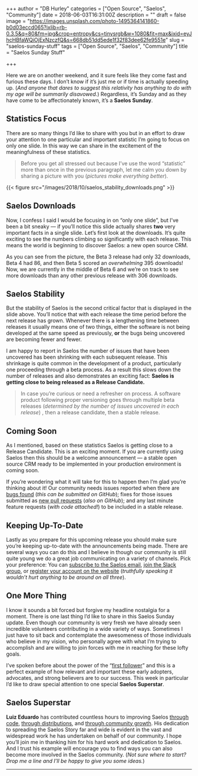 +++
author = "DB Hurley"
categories = ["Open Source", "Saelos", "Community"]
date = 2018-06-03T16:31:00Z
description = ""
draft = false
image = "https://images.unsplash.com/photo-1495364141860-b0d03eccd065?ixlib=rb-0.3.5&q=80&fm=jpg&crop=entropy&cs=tinysrgb&w=1080&fit=max&ixid=eyJhcHBfaWQiOjExNzczfQ&s=668db51dd5ede1f32f83dee62fe9551e"
slug = "saelos-sunday-stuff"
tags = ["Open Source", "Saelos", "Community"]
title = "Saelos Sunday Stuff"

+++


Here we are on another weekend, and it sure feels like they come fast and furious these days. I don’t know if it’s just me or if time is actually speeding up. (_And anyone that dares to suggest this relativity has anything to do with my age will be summarily disavowed._) Regardless, it’s Sunday and as they have come to be affectionately known, it’s a **Saelos Sunday**.

## Statistics Focus

There are so many things I’d like to share with you but in an effort to draw your attention to one particular and important statistic I’m going to focus on only one slide. In this way we can share in the excitement of the meaningfulness of these statistics.

> Before you get all stressed out because I’ve use the word “statistic” more than once in the previous paragraph, let me calm you down by sharing a picture with you (_pictures make everything better_).

{{< figure src="/images/2018/10/saelos_stability_downloads.png" >}}

## Saelos Downloads

Now, I confess I said I would be focusing in on “only one slide”, but I’ve been a bit sneaky — if you’ll notice this slide actually shares **two** very important facts in a single slide. Let’s first look at the downloads. It’s quite exciting to see the numbers climbing so significantly with each release. This means the world is beginning to discover Saelos: a new open source CRM.

As you can see from the picture, the Beta 3 release had only 32 downloads, Beta 4 had 86, and then Beta 5 scored an _overwhelming_ 395 downloads! Now, we are currently in the middle of Beta 6 and we’re on track to see more downloads than any other previous release with 306 downloads.

## Saelos Stability

But the stability of Saelos is the second critical factor that is displayed in the slide above. You’ll notice that with each release the time period before the next release has grown. Whenever there is a lengthening time between releases it usually means one of two things, either the software is not being developed at the same speed as previously, **or** the bugs being uncovered are becoming fewer and fewer.

I am happy to report in Saelos the number of issues that have been uncovered has been shrinking with each subsequent release. This shrinkage is quite common in the development of a product, particularly one proceeding through a beta process. As a result this slows down the number of releases and also demonstrates an exciting fact: **Saelos is getting close to being released as a Release Candidate.**

> In case you’re curious or need a refresher on process. A software product following proper versioning goes through multiple beta releases (_determined by the number of issues uncovered in each release_) , then a release candidate, then a stable release.

## Coming Soon

As I mentioned, based on these statistics Saelos is getting close to a Release Candidate. This is an exciting moment. If you are currently using Saelos then this should be a welcome announcement — a stable open source CRM ready to be implemented in your production environment is coming soon.

If you’re wondering what it will take for this to happen then I’m glad you’re thinking about it! Our community needs issues reported when there are [bugs found](https://github.com/saelos/saelos/issues) (_this can be submitted on GitHub_); fixes for those issues submitted as [new pull requests](https://github.com/saelos/saelos/pulls) (_also on GitHub_); and any last minute feature requests (_with code attached!_) to be included in a stable release.

## Keeping Up-To-Date

Lastly as you prepare for this upcoming release you should make sure you’re keeping up-to-date with the announcements being made. There are several ways you can do this and I believe in though our community is still quite young we do a great job communicating on a variety of channels. Pick your preference: You can [subscribe to the Saelos email](https://m.saelos.org/saelos-newsletter-signup), [join the Slack group](https://join.slack.com/t/saelos/shared_invite/enQtMzQ3MTA2MTc4OTMzLWNlYjU1MGU2YmZhY2E4Y2Q0MmQyMjkwN2JmNjRiMjcyMGYyZjgwMGYxZGI4ZWMyOTA5MGUxNWI2Y2I5Y2U3YjU), or [register your account on the website](https://www.saelos.org/s/welcome/custom_pages/container/view?id=1) (_truthfully speaking it wouldn’t hurt anything to be around on all three_).

## One More Thing

I know it sounds a bit forced but forgive my headline nostalgia for a moment. There is one last thing I’d like to share in this Saelos Sunday update. Even though our community is very fresh we have already seen incredible volunteers contributing in a wide variety of ways. Sometimes I just have to sit back and contemplate the awesomeness of those individuals who believe in my vision, who personally agree with what I’m trying to accomplish and are willing to join forces with me in reaching for these lofty goals.

I’ve spoken before about the power of the “[first follower](http://dbhurley.com/first-follower-ftw/)” and this is a perfect example of how relevant and important these early adopters, advocates, and strong believers are to our success. This week in particular I’d like to draw special attention to one special **Saelos Superstar**.

## Saelos Superstar

**Luiz Eduardo** has contributed countless hours to improving Saelos [through code](https://github.com/luizeof), [through distributions](https://hub.docker.com/r/saelos/saelos/~/dockerfile/), and [through community growth](https://www.facebook.com/groups/saeloscrm.brasil/). His dedication to spreading the Saelos Story far and wide is evident in the vast and widespread work he has undertaken on behalf of our community. I hope you’ll join me in thanking him for his hard work and dedication to Saelos. And I trust his example will encourage you to find ways you can also become more involved in the Saelos community. (_Not sure where to start? Drop me a line and I’ll be happy to give you some ideas._)

---

